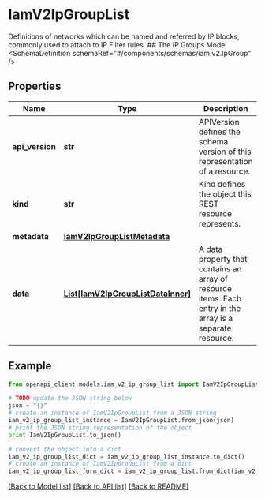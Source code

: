 # IamV2IpGroupList

Definitions of networks which can be named and referred by IP blocks, commonly used to attach to IP Filter rules.   ## The IP Groups Model <SchemaDefinition schemaRef=\"#/components/schemas/iam.v2.IpGroup\" />

## Properties
Name | Type | Description | Notes
------------ | ------------- | ------------- | -------------
**api_version** | **str** | APIVersion defines the schema version of this representation of a resource. | [readonly] 
**kind** | **str** | Kind defines the object this REST resource represents. | [readonly] 
**metadata** | [**IamV2IpGroupListMetadata**](IamV2IpGroupListMetadata.md) |  | 
**data** | [**List[IamV2IpGroupListDataInner]**](IamV2IpGroupListDataInner.md) | A data property that contains an array of resource items. Each entry in the array is a separate resource. | 

## Example

```python
from openapi_client.models.iam_v2_ip_group_list import IamV2IpGroupList

# TODO update the JSON string below
json = "{}"
# create an instance of IamV2IpGroupList from a JSON string
iam_v2_ip_group_list_instance = IamV2IpGroupList.from_json(json)
# print the JSON string representation of the object
print IamV2IpGroupList.to_json()

# convert the object into a dict
iam_v2_ip_group_list_dict = iam_v2_ip_group_list_instance.to_dict()
# create an instance of IamV2IpGroupList from a dict
iam_v2_ip_group_list_form_dict = iam_v2_ip_group_list.from_dict(iam_v2_ip_group_list_dict)
```
[[Back to Model list]](../ccloud/README.md#documentation-for-models) [[Back to API list]](../ccloud/README.md#documentation-for-api-endpoints) [[Back to README]](../ccloud/README.md)


